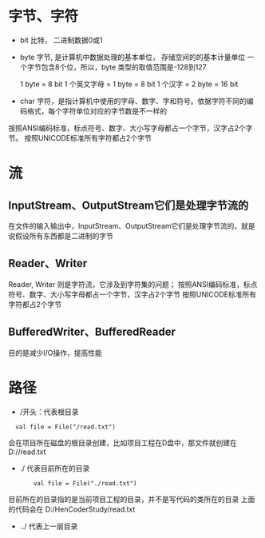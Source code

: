 
# 字节、字符
- bit 比特，  二进制数据0或1
- byte 字节, 是计算机中数据处理的基本单位， 存储空间的的基本计量单位
  一个字节包含8个位，所以，byte 类型的取值范围是-128到127

  1 byte = 8 bit 
  1 个英文字母 = 1 byte = 8 bit 
  1 个汉字 = 2 byte = 16 bit
  
   
- char 字符，是指计算机中使用的字母、数字、字和符号。依据字符不同的编码格式，每个字符单位对应的字节数是不一样的

按照ANSI编码标准，标点符号、数字、大小写字母都占一个字节，汉字占2个字节。
按照UNICODE标准所有字符都占2个字节

# 流

## InputStream、OutputStream它们是处理字节流的
在文件的输入输出中，InputStream、OutputStream它们是处理字节流的，就是说假设所有东西都是二进制的字节

## Reader、Writer
Reader, Writer 则是字符流，它涉及到字符集的问题；
按照ANSI编码标准，标点符号、数字、大小写字母都占一个字节，汉字占2个字节
按照UNICODE标准所有字符都占2个字节

## BufferedWriter、BufferedReader

目的是减少I/O操作，提高性能

# 路径
-  /开头：代表根目录

```
  val file = File("/read.txt")
```
会在项目所在磁盘的根目录创建，比如项目工程在D盘中，那文件就创建在 D://read.txt


- ./  代表目前所在的目录

```
       val file = File("./read.txt")
```
目前所在的目录指的是当前项目工程的目录，并不是写代码的类所在的目录
上面的代码会在 D:/HenCoderStudy/read.txt

        
- ../  代表上一层目录


